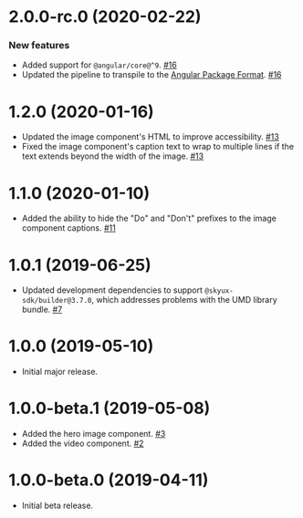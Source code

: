 # 2.0.0-rc.0 (2020-02-22)

### New features

- Added support for `@angular/core@^9`. [#16](https://github.com/blackbaud/skyux-lib-media/pull/16)
- Updated the pipeline to transpile to the [Angular Package Format](https://docs.google.com/document/d/1CZC2rcpxffTDfRDs6p1cfbmKNLA6x5O-NtkJglDaBVs/preview). [#16](https://github.com/blackbaud/skyux-lib-media/pull/16)

# 1.2.0 (2020-01-16)

- Updated the image component's HTML to improve accessibility. [#13](https://github.com/blackbaud/skyux-lib-media/pull/13)
- Fixed the image component's caption text to wrap to multiple lines if the text extends beyond the width of the image. [#13](https://github.com/blackbaud/skyux-lib-media/pull/13)

# 1.1.0 (2020-01-10)

- Added the ability to hide the "Do" and "Don't" prefixes to the image component captions. [#11](https://github.com/blackbaud/skyux-lib-media/pull/11)

# 1.0.1 (2019-06-25)

- Updated development dependencies to support `@skyux-sdk/builder@3.7.0`, which addresses problems with the UMD library bundle. [#7](https://github.com/blackbaud/skyux-lib-media/pull/7)

# 1.0.0 (2019-05-10)

- Initial major release.

# 1.0.0-beta.1 (2019-05-08)

- Added the hero image component. [#3](https://github.com/blackbaud/skyux-lib-media/pull/3)
- Added the video component. [#2](https://github.com/blackbaud/skyux-lib-media/pull/2)

# 1.0.0-beta.0 (2019-04-11)

- Initial beta release.
